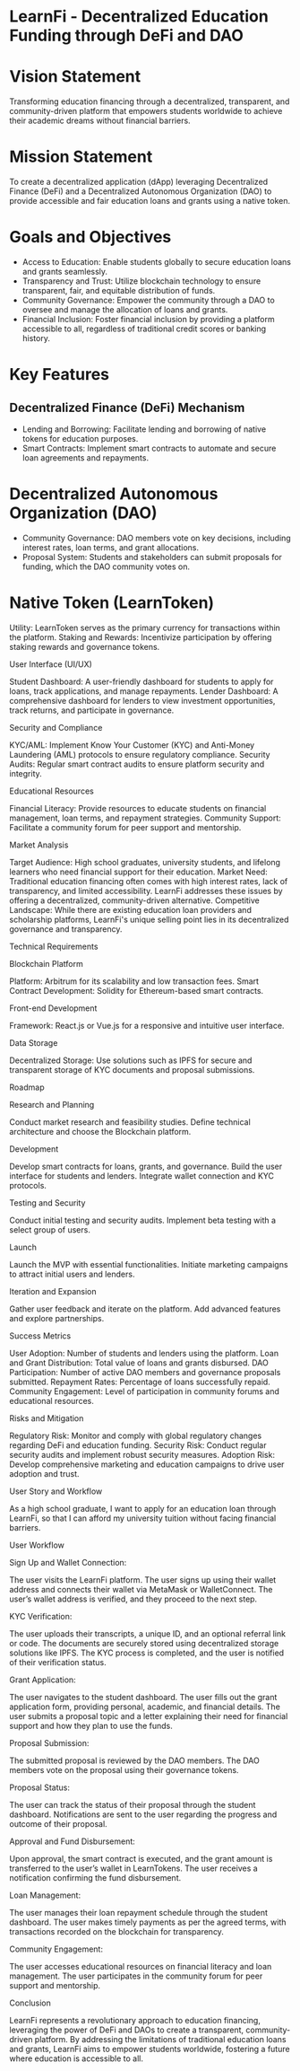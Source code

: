 # LearnFi - Decentralized Education Funding through DeFi and DAO


# Vision Statement
Transforming education financing through a decentralized, transparent, and community-driven platform that empowers students worldwide to achieve their academic dreams without financial barriers.

# Mission Statement

To create a decentralized application (dApp) leveraging Decentralized Finance (DeFi) and a Decentralized Autonomous Organization (DAO) to provide accessible and fair education loans and grants using a native token.

# Goals and Objectives

* Access to Education: Enable students globally to secure education loans and grants seamlessly.
* Transparency and Trust: Utilize blockchain technology to ensure transparent, fair, and equitable distribution of funds.
* Community Governance: Empower the community through a DAO to oversee and manage the allocation of loans and grants.
* Financial Inclusion: Foster financial inclusion by providing a platform accessible to all, regardless of traditional credit scores or banking history.

# Key Features

## Decentralized Finance (DeFi) Mechanism

* Lending and Borrowing: Facilitate lending and borrowing of native tokens for education purposes.
* Smart Contracts: Implement smart contracts to automate and secure loan agreements and repayments.

# Decentralized Autonomous Organization (DAO)

* Community Governance: DAO members vote on key decisions, including interest rates, loan terms, and grant allocations.
* Proposal System: Students and stakeholders can submit proposals for funding, which the DAO community votes on.

# Native Token (LearnToken)

 Utility: LearnToken serves as the primary currency for transactions within the platform.
 Staking and Rewards: Incentivize participation by offering staking rewards and governance tokens.

User Interface (UI/UX)

Student Dashboard: A user-friendly dashboard for students to apply for loans, track applications, and manage repayments.
Lender Dashboard: A comprehensive dashboard for lenders to view investment opportunities, track returns, and participate in governance.

Security and Compliance

KYC/AML: Implement Know Your Customer (KYC) and Anti-Money Laundering (AML) protocols to ensure regulatory compliance.
Security Audits: Regular smart contract audits to ensure platform security and integrity.

Educational Resources

Financial Literacy: Provide resources to educate students on financial management, loan terms, and repayment strategies.
Community Support: Facilitate a community forum for peer support and mentorship.


Market Analysis


Target Audience: High school graduates, university students, and lifelong learners who need financial support for their education.
Market Need: Traditional education financing often comes with high interest rates, lack of transparency, and limited accessibility. LearnFi addresses these issues by offering a decentralized, community-driven alternative.
Competitive Landscape: While there are existing education loan providers and scholarship platforms, LearnFi's unique selling point lies in its decentralized governance and transparency.

Technical Requirements

Blockchain Platform

Platform: Arbitrum for its scalability and low transaction fees.
Smart Contract Development: Solidity for Ethereum-based smart contracts.

Front-end Development

Framework: React.js or Vue.js for a responsive and intuitive user interface.

Data Storage

Decentralized Storage: Use solutions such as IPFS for secure and transparent storage of KYC documents and proposal submissions.

 Roadmap

Research and Planning

Conduct market research and feasibility studies.
 Define technical architecture and choose the Blockchain platform.

 Development

Develop smart contracts for loans, grants, and governance.
 Build the user interface for students and lenders.
Integrate wallet connection and KYC protocols.

Testing and Security

 Conduct initial testing and security audits.
 Implement beta testing with a select group of users.

Launch

Launch the MVP with essential functionalities.
Initiate marketing campaigns to attract initial users and lenders.

Iteration and Expansion

Gather user feedback and iterate on the platform.
Add advanced features and explore partnerships.

Success Metrics 

User Adoption: Number of students and lenders using the platform.
Loan and Grant Distribution: Total value of loans and grants disbursed.
DAO Participation: Number of active DAO members and governance proposals submitted.
Repayment Rates: Percentage of loans successfully repaid.
Community Engagement: Level of participation in community forums and educational resources.

Risks and Mitigation

Regulatory Risk: Monitor and comply with global regulatory changes regarding DeFi and education funding.
 Security Risk: Conduct regular security audits and implement robust security measures.
 Adoption Risk: Develop comprehensive marketing and education campaigns to drive user adoption and trust.

User Story and Workflow

As a high school graduate, I want to apply for an education loan through LearnFi, so that I can afford my university tuition without facing financial barriers.

User Workflow

Sign Up and Wallet Connection:

The user visits the LearnFi platform.
 The user signs up using their wallet address and connects their wallet via MetaMask or WalletConnect.
The user’s wallet address is verified, and they proceed to the next step.

 KYC Verification:

The user uploads their transcripts, a unique ID, and an optional referral link or code.
The documents are securely stored using decentralized storage solutions like IPFS.
The KYC process is completed, and the user is notified of their verification status.

Grant Application:

The user navigates to the student dashboard.
The user fills out the grant application form, providing personal, academic, and financial details.
The user submits a proposal topic and a letter explaining their need for financial support and how they plan to use the funds.

Proposal Submission:

The submitted proposal is reviewed by the DAO members.
The DAO members vote on the proposal using their governance tokens.

Proposal Status:

The user can track the status of their proposal through the student dashboard.
Notifications are sent to the user regarding the progress and outcome of their proposal.

Approval and Fund Disbursement:

Upon approval, the smart contract is executed, and the grant amount is transferred to the user’s wallet in LearnTokens.
The user receives a notification confirming the fund disbursement.

Loan Management:

The user manages their loan repayment schedule through the student dashboard.
The user makes timely payments as per the agreed terms, with transactions recorded on the blockchain for transparency.

Community Engagement:

The user accesses educational resources on financial literacy and loan management.
The user participates in the community forum for peer support and mentorship.

Conclusion

LearnFi represents a revolutionary approach to education financing, leveraging the power of DeFi and DAOs to create a transparent, community-driven platform. By addressing the limitations of traditional education loans and grants, LearnFi aims to empower students worldwide, fostering a future where education is accessible to all.
